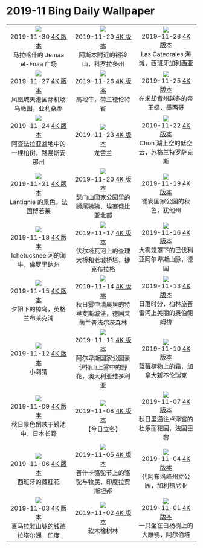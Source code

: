 # 2019-11 Bing Daily Wallpaper

|                                                                                                                                                                                                                                                                                                                                            |                                                                                                                                                                                                                                                                                                                                            |                                                                                                                                                                                                                                                                                                                                          |
| :----------------------------------------------------------------------------------------------------------------------------------------------------------------------------------------------------------------------------------------------------------------------------------------------------------------------------------------: | :----------------------------------------------------------------------------------------------------------------------------------------------------------------------------------------------------------------------------------------------------------------------------------------------------------------------------------------: | :--------------------------------------------------------------------------------------------------------------------------------------------------------------------------------------------------------------------------------------------------------------------------------------------------------------------------------------: |
|         ![](https://cn.bing.com/th?id=OHR.MarrakechMarket_ZH-CN5880133555_1920x1080.jpg&rf=LaDigue_UHD.jpg&pid=hp&w=480&h=270&rs=1&c=4)<br> 2019-11-30 [4K 版本](https://cn.bing.com/th?id=OHR.MarrakechMarket_ZH-CN5880133555_1920x1080.jpg&rf=LaDigue_UHD.jpg&pid=hp&w=3840&h=2160&rs=1&c=4) <br> 马拉喀什的 Jemaa el-Fnaa 广场          |             ![](https://cn.bing.com/th?id=OHR.AspenHiking_ZH-CN5769117414_1920x1080.jpg&rf=LaDigue_UHD.jpg&pid=hp&w=480&h=270&rs=1&c=4)<br> 2019-11-29 [4K 版本](https://cn.bing.com/th?id=OHR.AspenHiking_ZH-CN5769117414_1920x1080.jpg&rf=LaDigue_UHD.jpg&pid=hp&w=3840&h=2160&rs=1&c=4) <br> 阿斯本附近的褐铃山，科罗拉多州             |  ![](https://cn.bing.com/th?id=OHR.LasCatedralesBeach_ZH-CN5680206879_1920x1080.jpg&rf=LaDigue_UHD.jpg&pid=hp&w=480&h=270&rs=1&c=4)<br> 2019-11-28 [4K 版本](https://cn.bing.com/th?id=OHR.LasCatedralesBeach_ZH-CN5680206879_1920x1080.jpg&rf=LaDigue_UHD.jpg&pid=hp&w=3840&h=2160&rs=1&c=4) <br> Las Catedrales 海滩，西班牙加利西亚   |
|        ![](https://cn.bing.com/th?id=OHR.PhoenixAirport_ZH-CN5615941904_1920x1080.jpg&rf=LaDigue_UHD.jpg&pid=hp&w=480&h=270&rs=1&c=4)<br> 2019-11-27 [4K 版本](https://cn.bing.com/th?id=OHR.PhoenixAirport_ZH-CN5615941904_1920x1080.jpg&rf=LaDigue_UHD.jpg&pid=hp&w=3840&h=2160&rs=1&c=4) <br> 凤凰城天港国际机场鸟瞰图，亚利桑那        |             ![](https://cn.bing.com/th?id=OHR.HairyHighlanders_ZH-CN5546635143_1920x1080.jpg&rf=LaDigue_UHD.jpg&pid=hp&w=480&h=270&rs=1&c=4)<br> 2019-11-26 [4K 版本](https://cn.bing.com/th?id=OHR.HairyHighlanders_ZH-CN5546635143_1920x1080.jpg&rf=LaDigue_UHD.jpg&pid=hp&w=3840&h=2160&rs=1&c=4) <br> 高地牛，荷兰德伦特省             |  ![](https://cn.bing.com/th?id=OHR.OverwinteringMonarchs_ZH-CN0248511586_1920x1080.jpg&rf=LaDigue_UHD.jpg&pid=hp&w=480&h=270&rs=1&c=4)<br> 2019-11-25 [4K 版本](https://cn.bing.com/th?id=OHR.OverwinteringMonarchs_ZH-CN0248511586_1920x1080.jpg&rf=LaDigue_UHD.jpg&pid=hp&w=3840&h=2160&rs=1&c=4) <br> 在米却肯州越冬的帝王蝶，墨西哥  |
| ![](https://cn.bing.com/th?id=OHR.AtchafalayaCypress_ZH-CN0183179230_1920x1080.jpg&rf=LaDigue_UHD.jpg&pid=hp&w=480&h=270&rs=1&c=4)<br> 2019-11-24 [4K 版本](https://cn.bing.com/th?id=OHR.AtchafalayaCypress_ZH-CN0183179230_1920x1080.jpg&rf=LaDigue_UHD.jpg&pid=hp&w=3840&h=2160&rs=1&c=4) <br> 阿查法拉亚盆地中的一棵柏树，路易斯安那州 |                  ![](https://cn.bing.com/th?id=OHR.QueenVictoriaAgave_ZH-CN0113999146_1920x1080.jpg&rf=LaDigue_UHD.jpg&pid=hp&w=480&h=270&rs=1&c=4)<br> 2019-11-23 [4K 版本](https://cn.bing.com/th?id=OHR.QueenVictoriaAgave_ZH-CN0113999146_1920x1080.jpg&rf=LaDigue_UHD.jpg&pid=hp&w=3840&h=2160&rs=1&c=4) <br> 龙舌兰                  |      ![](https://cn.bing.com/th?id=OHR.SaltireClouds_ZH-CN0002027700_1920x1080.jpg&rf=LaDigue_UHD.jpg&pid=hp&w=480&h=270&rs=1&c=4)<br> 2019-11-22 [4K 版本](https://cn.bing.com/th?id=OHR.SaltireClouds_ZH-CN0002027700_1920x1080.jpg&rf=LaDigue_UHD.jpg&pid=hp&w=3840&h=2160&rs=1&c=4) <br> Chon 湖上空的低空云，苏格兰特罗萨克斯       |
|         ![](https://cn.bing.com/th?id=OHR.BeaujolaisRegion_ZH-CN1585928268_1920x1080.jpg&rf=LaDigue_UHD.jpg&pid=hp&w=480&h=270&rs=1&c=4)<br> 2019-11-21 [4K 版本](https://cn.bing.com/th?id=OHR.BeaujolaisRegion_ZH-CN1585928268_1920x1080.jpg&rf=LaDigue_UHD.jpg&pid=hp&w=3840&h=2160&rs=1&c=4) <br> Lantignie 的景色，法国博若莱         |      ![](https://cn.bing.com/th?id=OHR.SimienGelada_ZH-CN1529423800_1920x1080.jpg&rf=LaDigue_UHD.jpg&pid=hp&w=480&h=270&rs=1&c=4)<br> 2019-11-20 [4K 版本](https://cn.bing.com/th?id=OHR.SimienGelada_ZH-CN1529423800_1920x1080.jpg&rf=LaDigue_UHD.jpg&pid=hp&w=3840&h=2160&rs=1&c=4) <br> 瑟门山国家公园里的狮尾狒狒，埃塞俄比亚北部      |             ![](https://cn.bing.com/th?id=OHR.ZionBirthday_ZH-CN1467524477_1920x1080.jpg&rf=LaDigue_UHD.jpg&pid=hp&w=480&h=270&rs=1&c=4)<br> 2019-11-19 [4K 版本](https://cn.bing.com/th?id=OHR.ZionBirthday_ZH-CN1467524477_1920x1080.jpg&rf=LaDigue_UHD.jpg&pid=hp&w=3840&h=2160&rs=1&c=4) <br> 锡安国家公园的秋色，犹他州             |
|       ![](https://cn.bing.com/th?id=OHR.IchetuckneeRiver_ZH-CN1410417151_1920x1080.jpg&rf=LaDigue_UHD.jpg&pid=hp&w=480&h=270&rs=1&c=4)<br> 2019-11-18 [4K 版本](https://cn.bing.com/th?id=OHR.IchetuckneeRiver_ZH-CN1410417151_1920x1080.jpg&rf=LaDigue_UHD.jpg&pid=hp&w=3840&h=2160&rs=1&c=4) <br> Ichetucknee 河的海牛，佛罗里达州       | ![](https://cn.bing.com/th?id=OHR.VelvetRevolution_ZH-CN1356552228_1920x1080.jpg&rf=LaDigue_UHD.jpg&pid=hp&w=480&h=270&rs=1&c=4)<br> 2019-11-17 [4K 版本](https://cn.bing.com/th?id=OHR.VelvetRevolution_ZH-CN1356552228_1920x1080.jpg&rf=LaDigue_UHD.jpg&pid=hp&w=3840&h=2160&rs=1&c=4) <br> 伏尔塔瓦河上的查理大桥和老城桥塔，捷克布拉格 |          ![](https://cn.bing.com/th?id=OHR.Nebelmond_ZH-CN1304523635_1920x1080.jpg&rf=LaDigue_UHD.jpg&pid=hp&w=480&h=270&rs=1&c=4)<br> 2019-11-16 [4K 版本](https://cn.bing.com/th?id=OHR.Nebelmond_ZH-CN1304523635_1920x1080.jpg&rf=LaDigue_UHD.jpg&pid=hp&w=3840&h=2160&rs=1&c=4) <br> 大雾笼罩下的巴伐利亚阿尔卑斯山脉，德国          |
|             ![](https://cn.bing.com/th?id=OHR.Murmurations_ZH-CN1257945583_1920x1080.jpg&rf=LaDigue_UHD.jpg&pid=hp&w=480&h=270&rs=1&c=4)<br> 2019-11-15 [4K 版本](https://cn.bing.com/th?id=OHR.Murmurations_ZH-CN1257945583_1920x1080.jpg&rf=LaDigue_UHD.jpg&pid=hp&w=3840&h=2160&rs=1&c=4) <br> 夕阳下的椋鸟，英格兰布莱克浦             |  ![](https://cn.bing.com/th?id=OHR.BurgTrifels_ZH-CN1204167722_1920x1080.jpg&rf=LaDigue_UHD.jpg&pid=hp&w=480&h=270&rs=1&c=4)<br> 2019-11-14 [4K 版本](https://cn.bing.com/th?id=OHR.BurgTrifels_ZH-CN1204167722_1920x1080.jpg&rf=LaDigue_UHD.jpg&pid=hp&w=3840&h=2160&rs=1&c=4) <br> 秋日雾中清晨里的特里斐斯城堡，德国莱茵兰普法尔茨森林  | ![](https://cn.bing.com/th?id=OHR.BerlinerMauerFall_ZH-CN1154604596_1920x1080.jpg&rf=LaDigue_UHD.jpg&pid=hp&w=480&h=270&rs=1&c=4)<br> 2019-11-13 [4K 版本](https://cn.bing.com/th?id=OHR.BerlinerMauerFall_ZH-CN1154604596_1920x1080.jpg&rf=LaDigue_UHD.jpg&pid=hp&w=3840&h=2160&rs=1&c=4) <br> 日落时分，柏林施普雷河上美丽的奥伯鲍姆桥 |
|                        ![](https://cn.bing.com/th?id=OHR.BabyHedgehog_ZH-CN1095415688_1920x1080.jpg&rf=LaDigue_UHD.jpg&pid=hp&w=480&h=270&rs=1&c=4)<br> 2019-11-12 [4K 版本](https://cn.bing.com/th?id=OHR.BabyHedgehog_ZH-CN1095415688_1920x1080.jpg&rf=LaDigue_UHD.jpg&pid=hp&w=3840&h=2160&rs=1&c=4) <br> 小刺猬                        | ![](https://cn.bing.com/th?id=OHR.MountHowitt_ZH-CN1042812457_1920x1080.jpg&rf=LaDigue_UHD.jpg&pid=hp&w=480&h=270&rs=1&c=4)<br> 2019-11-11 [4K 版本](https://cn.bing.com/th?id=OHR.MountHowitt_ZH-CN1042812457_1920x1080.jpg&rf=LaDigue_UHD.jpg&pid=hp&w=3840&h=2160&rs=1&c=4) <br> 阿尔卑斯国家公园豪伊特山上雾中的野花，澳大利亚维多利亚 |        ![](https://cn.bing.com/th?id=OHR.BlueberryFrost_ZH-CN0971529753_1920x1080.jpg&rf=LaDigue_UHD.jpg&pid=hp&w=480&h=270&rs=1&c=4)<br> 2019-11-10 [4K 版本](https://cn.bing.com/th?id=OHR.BlueberryFrost_ZH-CN0971529753_1920x1080.jpg&rf=LaDigue_UHD.jpg&pid=hp&w=3840&h=2160&rs=1&c=4) <br> 蓝莓植物上的霜，加拿大新不伦瑞克        |
|            ![](https://cn.bing.com/th?id=OHR.KagamiMirror_ZH-CN0889648187_1920x1080.jpg&rf=LaDigue_UHD.jpg&pid=hp&w=480&h=270&rs=1&c=4)<br> 2019-11-09 [4K 版本](https://cn.bing.com/th?id=OHR.KagamiMirror_ZH-CN0889648187_1920x1080.jpg&rf=LaDigue_UHD.jpg&pid=hp&w=3840&h=2160&rs=1&c=4) <br> 秋日景色倒映于镜池中，日本长野            |                       ![](https://cn.bing.com/th?id=OHR.Lidong2019_ZH-CN0761273672_1920x1080.jpg&rf=LaDigue_UHD.jpg&pid=hp&w=480&h=270&rs=1&c=4)<br> 2019-11-08 [4K 版本](https://cn.bing.com/th?id=OHR.Lidong2019_ZH-CN0761273672_1920x1080.jpg&rf=LaDigue_UHD.jpg&pid=hp&w=3840&h=2160&rs=1&c=4) <br> 【今日立冬】                       |       ![](https://cn.bing.com/th?id=OHR.LouvreAutumn_ZH-CN3206208609_1920x1080.jpg&rf=LaDigue_UHD.jpg&pid=hp&w=480&h=270&rs=1&c=4)<br> 2019-11-07 [4K 版本](https://cn.bing.com/th?id=OHR.LouvreAutumn_ZH-CN3206208609_1920x1080.jpg&rf=LaDigue_UHD.jpg&pid=hp&w=3840&h=2160&rs=1&c=4) <br> 秋日里通往卢浮宫的杜乐丽花园，法国巴黎       |
|                   ![](https://cn.bing.com/th?id=OHR.CrocusSativus_ZH-CN3143423131_1920x1080.jpg&rf=LaDigue_UHD.jpg&pid=hp&w=480&h=270&rs=1&c=4)<br> 2019-11-06 [4K 版本](https://cn.bing.com/th?id=OHR.CrocusSativus_ZH-CN3143423131_1920x1080.jpg&rf=LaDigue_UHD.jpg&pid=hp&w=3840&h=2160&rs=1&c=4) <br> 西班牙的藏红花                   |    ![](https://cn.bing.com/th?id=OHR.CamelsBalloons_ZH-CN3086626309_1920x1080.jpg&rf=LaDigue_UHD.jpg&pid=hp&w=480&h=270&rs=1&c=4)<br> 2019-11-05 [4K 版本](https://cn.bing.com/th?id=OHR.CamelsBalloons_ZH-CN3086626309_1920x1080.jpg&rf=LaDigue_UHD.jpg&pid=hp&w=3840&h=2160&rs=1&c=4) <br> 普什卡骆驼节上的骆驼与牧民，印度拉贾斯坦邦    |               ![](https://cn.bing.com/th?id=OHR.MtDiablo_ZH-CN2888586273_1920x1080.jpg&rf=LaDigue_UHD.jpg&pid=hp&w=480&h=270&rs=1&c=4)<br> 2019-11-04 [4K 版本](https://cn.bing.com/th?id=OHR.MtDiablo_ZH-CN2888586273_1920x1080.jpg&rf=LaDigue_UHD.jpg&pid=hp&w=3840&h=2160&rs=1&c=4) <br> 代阿布洛峰州立公园，加利福尼亚               |
|             ![](https://cn.bing.com/th?id=OHR.ChandraTal_ZH-CN2809744505_1920x1080.jpg&rf=LaDigue_UHD.jpg&pid=hp&w=480&h=270&rs=1&c=4)<br> 2019-11-03 [4K 版本](https://cn.bing.com/th?id=OHR.ChandraTal_ZH-CN2809744505_1920x1080.jpg&rf=LaDigue_UHD.jpg&pid=hp&w=3840&h=2160&rs=1&c=4) <br> 喜马拉雅山脉的钱德拉塔尔湖，印度             |                         ![](https://cn.bing.com/th?id=OHR.CorkTrees_ZH-CN1253123792_1920x1080.jpg&rf=LaDigue_UHD.jpg&pid=hp&w=480&h=270&rs=1&c=4)<br> 2019-11-02 [4K 版本](https://cn.bing.com/th?id=OHR.CorkTrees_ZH-CN1253123792_1920x1080.jpg&rf=LaDigue_UHD.jpg&pid=hp&w=3840&h=2160&rs=1&c=4) <br> 软木橡树林                         |           ![](https://cn.bing.com/th?id=OHR.AlbertaOwl_ZH-CN1184867720_1920x1080.jpg&rf=LaDigue_UHD.jpg&pid=hp&w=480&h=270&rs=1&c=4)<br> 2019-11-01 [4K 版本](https://cn.bing.com/th?id=OHR.AlbertaOwl_ZH-CN1184867720_1920x1080.jpg&rf=LaDigue_UHD.jpg&pid=hp&w=3840&h=2160&rs=1&c=4) <br> 一只坐在白杨树上的大雕鸮，阿尔伯塔           |

